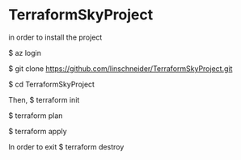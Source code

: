 # TerraformSkyProject
in order to install the project 

$ az login   

$ git clone https://github.com/linschneider/TerraformSkyProject.git
    
$ cd TerraformSkyProject


Then,
$ terraform init

$ terraform plan  

$ terraform apply


In order to exit
$ terraform destroy
